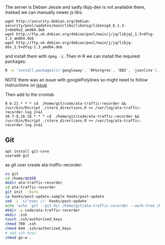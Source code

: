 The server is Debian Jessie and sadly libjq-dev is not available there, instead we can manually newer js libs:

```
wget http://security.debian.org/debian-security/pool/updates/main/libo/libonig/libonig4_6.1.3-2+deb9u2_amd64.deb
wget http://ftp.uk.debian.org/debian/pool/main/j/jq/libjq1_1.5+dfsg-1.3_amd64.deb
wget http://ftp.uk.debian.org/debian/pool/main/j/jq/libjq-dev_1.5+dfsg-1.3_amd64.deb
```

and install them with `dpkg -i`.
Then in R we can install the required packages:
```bash
R -e 'install.packages(c('googleway', 'RPostgres', 'DBI', 'jsonlite'), repos='https://cran.rstudio.com/')"
```
NOTE there was an issue with googlePolylines so might need to follow instructions on [issue](https://github.com/SymbolixAU/googlePolylines/issues/50)

Then add to the crontab

```
0 6-21 * * * cd  /home/git/code/ata-traffic-recorder && /usr/bin/Rscript ./store_directions.R >> /var/log/ata-traffic-recorder.log 2>&1
30 7-9,16-18 * * * cd  /home/git/code/ata-traffic-recorder && /usr/bin/Rscript ./store_directions.R >> /var/log/ata-traffic-recorder.log 2>&1
```

## Git

```
apt install git-core
useradd git
```

as git user create ata-traffic-recorder:
```bash
su git
cd /home/$USER
mkdir ata-traffic-recorder
cd ata-traffic-recorder
git init --bare
cp hooks/post-update.sample hooks/post-update
sed -i 's/^exec //' hooks/post-update
echo 'echo `git --git-dir /home/git/ata-traffic-recorder --work-tree /home/git/code/ata-traffic-recorder checkout main -f`' >> hooks/post-update
mkdir -p code/ata-traffic-recorder
mkdir .ssh
touch .ssh/authorized_keys
chmod 700 .ssh
chmod 644 .ssh/authorized_keys
# add ssh keys
chmod go-w .
```
